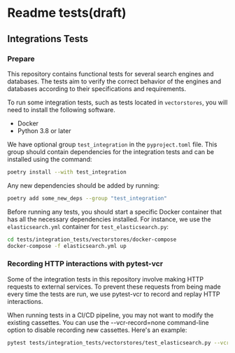 # Readme tests(draft)

## Integrations Tests

### Prepare

This repository contains functional tests for several search engines and databases. The
tests aim to verify the correct behavior of the engines and databases according to their
specifications and requirements.

To run some integration tests, such as tests located in `vectorstores`,
you will need to install the following software.

- Docker
- Python 3.8 or later

We have optional group `test_integration` in the `pyproject.toml` file. This group
should contain dependencies for the integration tests and can be installed using the
command:

```bash
poetry install --with test_integration
```

Any new dependencies should be added by running:

```bash
poetry add some_new_deps --group "test_integration" 
```

Before running any tests, you should start a specific Docker container that has all the
necessary dependencies installed. For instance, we use the `elasticsearch.yml` container
for `test_elasticsearch.py`:

```bash
cd tests/integration_tests/vectorstores/docker-compose
docker-compose -f elasticsearch.yml up
```

### Recording HTTP interactions with pytest-vcr

Some of the integration tests in this repository involve making HTTP requests to
external services. To prevent these requests from being made every time the tests are
run, we use pytest-vcr to record and replay HTTP interactions.

When running tests in a CI/CD pipeline, you may not want to modify the existing
cassettes. You can use the --vcr-record=none command-line option to disable recording
new cassettes. Here's an example:

```bash
pytest tests/integration_tests/vectorstores/test_elasticsearch.py --vcr-record=none
```